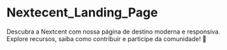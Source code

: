 # Nextecent_Landing_Page
 Descubra a Nextcent com nossa página de destino moderna e responsiva. Explore recursos, saiba como contribuir e participe da comunidade! 🚀
